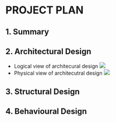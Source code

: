 # PROJECT PLAN

## 1. Summary

## 2. Architectural Design
 - Logical view of architecural design
  ![](http://www.plantuml.com/plantuml/png/RP7TZe8m48Nl-nHz0fx044dORBmmCUvwtOnb5XjBQTfX8p6--yAgWQ7qij_yd3bd6ma2TOqL7lGLQfGbzAM1qCkxaCDxVt_ZZLJXmFRHH4O-AaDgw3gYVlNCQU4zkahz68i9Az4YuSGUREuHeLB_KjZt7XpKnjLFjBBnODo0NueIUd8-uNnyk2eQZuseoRGkgVX22FgYZ9l4SGw_E4uFg5Uk-Zpjb6uTXTPQ37ApYTqvzf6moNDkwystWSJ2IsiqZAhK7cCS_g9uY5bq16U8g8h3Za-Mzx5Ei11brlaiPqrYdcMAfPWoMUjcqQnMF8-IMJ3rXPQGRnyezuejJ-cQETEYHV4MNTKrzWy0)
 - Physical view of architecutral design
  ![](http://www.plantuml.com/plantuml/png/VP4nQyCm48Lt_Of3kqDAsgM44Df2bsuPEalMnRaYIq8w9OMI_rv7JjrWcsWmnxtldgntsyGgScwjiBXdO0-HcWE3eOWratV2UOCWNtqRE3D62UkrmIFLkDd0Zu3kb4-FxJ0UBunAa4eveSlPUsiwBMHjgRxf5uqi0Zc3tui3jtRGpc8yBeskLA1ocz5TDUTazE9B7TKz6-iRgejBgUPSFiWrcH9JdOfTWPLhfkIE5O_0rBMcu3iwZCeEL1Dk_l4lrVCuu3V5Igk4rqVFnpi_-edw9VfJkkxdT7SOH1TK7sgLGtMvwXbay97XuN6ragBVNI-U_iMdvN8fXybgqqSwq4DZYyxarlu2)



## 3. Structural Design

## 4. Behavioural Design